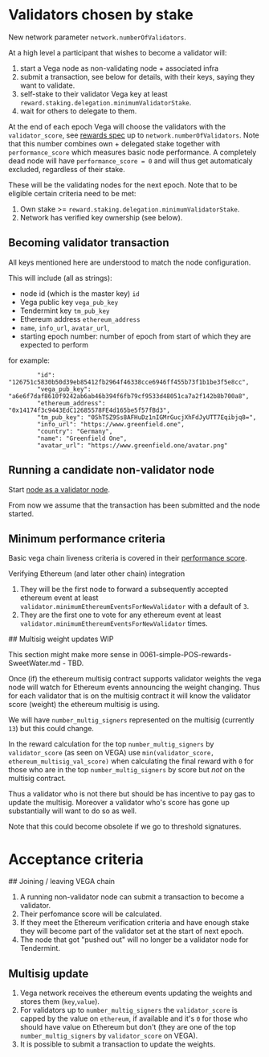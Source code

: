 # Validators chosen by stake

New network parameter `network.numberOfValidators`. 

At a high level a participant that wishes to become a validator will:
1) start a Vega node as non-validating node + associated infra 
1) submit a transaction, see below for details, with their keys, saying they want to validate.
1) self-stake to their validator Vega key at least `reward.staking.delegation.minimumValidatorStake`. 
1) wait for others to delegate to them. 

At the end of each epoch Vega will choose the validators with the `validator_score`, see [rewards spec](0061-simple-POS-rewards-SweetWater.md) up to `network.numberOfValidators`. Note that this number combines own + delegated stake together with `performance_score` which measures basic node performance. A completely dead node will have `performance_score = 0` and will thus get automaticaly excluded, regardless of their stake.

These will be the validating nodes for the next epoch. Note that to be eligible certain criteria need to be met: 
1) Own stake >= `reward.staking.delegation.minimumValidatorStake`. 
1) Network has verified key ownership (see below).

## Becoming validator transaction 
All keys mentioned here are understood to match the node configuration.

This will include (all as strings):
- node id (which is the master key) `id`
- Vega public key `vega_pub_key` 
- Tendermint key `tm_pub_key`
- Ethereum address `ethereum_address`
- `name`, `info_url`, `avatar_url`, 
- starting epoch number: number of epoch from start of which they are expected to perform

for example:
```
        "id": "126751c5830b50d39eb85412fb2964f46338cce6946ff455b73f1b1be3f5e8cc",
        "vega_pub_key": "a6e6f7daf8610f9242ab6ab46b394f6fb79cf9533d48051ca7a2f142b8b700a8",
        "ethereum_address": "0x14174f3c9443EdC12685578FE4d165be5f57fBd3",
        "tm_pub_key": "0ShTSZ9Ss8AFHuDz1nIGMrGucjXhFdJyUTT7Eqibjq8=",
        "info_url": "https://www.greenfield.one",
        "country": "Germany",
        "name": "Greenfield One",
        "avatar_url": "https://www.greenfield.one/avatar.png"
```

## Running a candidate non-validator node
Start [node as a validator node](https://github.com/vegaprotocol/networks/blob/master/README.md).

From now we assume that the transaction has been submitted and the node started. 

## Minimum performance criteria

Basic vega chain liveness criteria is covered in their [performance score](0064-validator-performance-based-rewards.md). 

Verifying Ethereum (and later other chain) integration
1) They will be the first node to forward a subsequently accepted ethereum event at least `validator.minimumEthereumEventsForNewValidator` with a default of `3`. 
1) They are the first one to vote for any ethereum event at least `validator.minimumEthereumEventsForNewValidator` times. 

## Multisig weight updates WIP

This section might make more sense in 0061-simple-POS-rewards-SweetWater.md - TBD.

Once (if) the ethereum multisig contract supports validator weights the vega node will watch for Ethereum events announcing the weight changing. Thus for each validator that is on the multisig contract it will know the validator score (weight) the ethereum multisig is using. 

We will have `number_multig_signers` represented on the multisig (currently `13`) but this could change. 

In the reward calculation for the top `number_multig_signers` by `validator_score` (as seen on VEGA) use `min(validator_score, ethereum_multisig_val_score)` when calculating the final reward with `0` for those who are in the top `number_multig_signers` by score but *not* on the multisig contract. 

Thus a validator who is not there but should be has incentive to pay gas to update the multisig. Moreover a validator who's score has gone up substantially will want to do so as well. 

Note that this could become obsolete if we go to threshold signatures. 


# Acceptance criteria

## Joining / leaving VEGA chain
1) A running non-validator node can submit a transaction to become a validator. 
2) Their perfomance score will be calculated.
3) If they meet the Ethereum verification criteria and have enough stake they will become part of the validator set at the start of next epoch. 
4) The node that got "pushed out" will no longer be a validator node for Tendermint. 

## Multisig update
1) Vega network receives the ethereum events updating the weights and stores them (`key`,`value`). 
2) For validators up to `number_multig_signers` the `validator_score` is capped by the value on `ethereum`, if available and it's `0` for those who should have value on Ethereum but don't (they are one of the top `number_multig_signers` by `validator_score` on VEGA). 
3) It is possible to submit a transaction to update the weights. 
